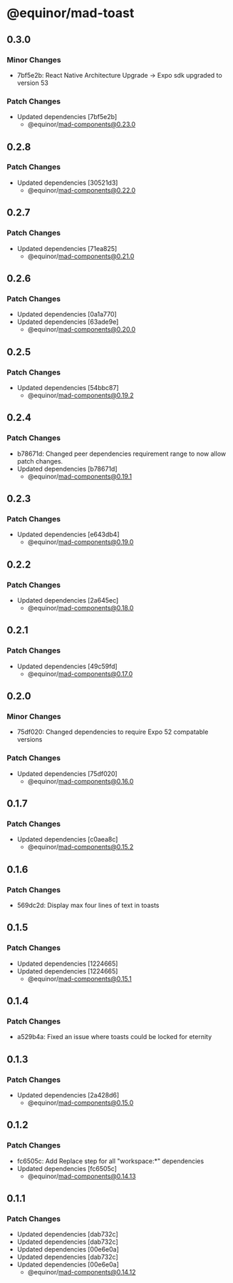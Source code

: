 # @equinor/mad-toast

## 0.3.0

### Minor Changes

- 7bf5e2b: React Native Architecture Upgrade -> Expo sdk upgraded to version 53

### Patch Changes

- Updated dependencies [7bf5e2b]
    - @equinor/mad-components@0.23.0

## 0.2.8

### Patch Changes

- Updated dependencies [30521d3]
    - @equinor/mad-components@0.22.0

## 0.2.7

### Patch Changes

- Updated dependencies [71ea825]
    - @equinor/mad-components@0.21.0

## 0.2.6

### Patch Changes

- Updated dependencies [0a1a770]
- Updated dependencies [63ade9e]
    - @equinor/mad-components@0.20.0

## 0.2.5

### Patch Changes

- Updated dependencies [54bbc87]
    - @equinor/mad-components@0.19.2

## 0.2.4

### Patch Changes

- b78671d: Changed peer dependencies requirement range to now allow patch changes.
- Updated dependencies [b78671d]
    - @equinor/mad-components@0.19.1

## 0.2.3

### Patch Changes

- Updated dependencies [e643db4]
    - @equinor/mad-components@0.19.0

## 0.2.2

### Patch Changes

- Updated dependencies [2a645ec]
    - @equinor/mad-components@0.18.0

## 0.2.1

### Patch Changes

- Updated dependencies [49c59fd]
    - @equinor/mad-components@0.17.0

## 0.2.0

### Minor Changes

- 75df020: Changed dependencies to require Expo 52 compatable versions

### Patch Changes

- Updated dependencies [75df020]
    - @equinor/mad-components@0.16.0

## 0.1.7

### Patch Changes

- Updated dependencies [c0aea8c]
    - @equinor/mad-components@0.15.2

## 0.1.6

### Patch Changes

- 569dc2d: Display max four lines of text in toasts

## 0.1.5

### Patch Changes

- Updated dependencies [1224665]
- Updated dependencies [1224665]
    - @equinor/mad-components@0.15.1

## 0.1.4

### Patch Changes

- a529b4a: Fixed an issue where toasts could be locked for eternity

## 0.1.3

### Patch Changes

- Updated dependencies [2a428d6]
    - @equinor/mad-components@0.15.0

## 0.1.2

### Patch Changes

- fc6505c: Add Replace step for all "workspace:\*" dependencies
- Updated dependencies [fc6505c]
    - @equinor/mad-components@0.14.13

## 0.1.1

### Patch Changes

- Updated dependencies [dab732c]
- Updated dependencies [dab732c]
- Updated dependencies [00e6e0a]
- Updated dependencies [dab732c]
- Updated dependencies [00e6e0a]
    - @equinor/mad-components@0.14.12
